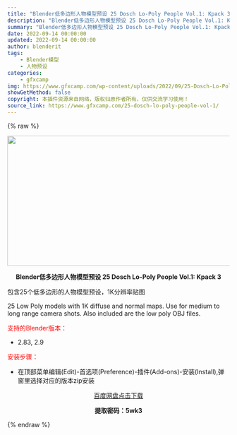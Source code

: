 ```yaml
---
title: "Blender低多边形人物模型预设 25 Dosch Lo-Poly People Vol.1: Kpack 3"
description: "Blender低多边形人物模型预设 25 Dosch Lo-Poly People Vol.1: Kpack 3 包含25个低多边形的人物模型预设，1K分辨率贴图 25 Low Poly models..."
summary: "Blender低多边形人物模型预设 25 Dosch Lo-Poly People Vol.1: Kpack 3 包含25个低多边形的人物模型预设，1K分辨率贴图 25 Low Poly models..."
date: 2022-09-14 00:00:00
updated: 2022-09-14 00:00:00
author: blenderit
tags: 
    - Blender模型
    - 人物预设
categories:
    - gfxcamp
img: https://www.gfxcamp.com/wp-content/uploads/2022/09/25-Dosch-Lo-Poly-People-Vol.1-Kpack-3.jpg
showGetMethod: false
copyright: 本插件资源来自网络，版权归原作者所有，仅供交流学习使用！
source_link: https://www.gfxcamp.com/25-dosch-lo-poly-people-vol-1/
---
```


{% raw %}
<div><p><img decoding="async" class="aligncenter size-full wp-image-106892" src="https://www.gfxcamp.com/wp-content/uploads/2022/09/25-Dosch-Lo-Poly-People-Vol.1-Kpack-3.jpg" data-src="https://www.gfxcamp.com/wp-content/uploads/2022/09/25-Dosch-Lo-Poly-People-Vol.1-Kpack-3.jpg" alt="" width="590" height="295" data-srcset="https://www.gfxcamp.com/wp-content/uploads/2022/09/25-Dosch-Lo-Poly-People-Vol.1-Kpack-3.jpg 590w, https://www.gfxcamp.com/wp-content/uploads/2022/09/25-Dosch-Lo-Poly-People-Vol.1-Kpack-3-150x75.jpg 150w" data-sizes="(max-width: 590px) 100vw, 590px"></p><p style="text-align: center;"><strong>Blender低多边形人物模型预设 25 Dosch Lo-Poly People Vol.1: Kpack 3</strong></p><p>包含25个低多边形的人物模型预设，1K分辨率贴图</p><p>25 Low Poly models with 1K diffuse and normal maps. Use for medium to long range camera shots. Also included are the low poly OBJ files.</p><p style="text-align: left;"><span style="color: #ff0000;">支持的Blender版本：</span></p><ul>
<li style="text-align: left;">2.83, 2.9</li>
</ul><p style="text-align: left;"><span style="color: #ff0000;">安装步骤：</span></p><ul>
<li>在顶部菜单编辑(Edit)-首选项(Preference)-插件(Add-ons)-安装(Install),弹窗里选择对应的版本zip安装</li>
</ul><p style="text-align: center;"><a class="maxbutton-3 maxbutton maxbutton-baidu" target="_blank" rel="noopener" href="https://pan.baidu.com/s/1M71vf8HyiRawIo_uHL6Xbw?pwd=5wk3"><span class="mb-text">百度网盘点击下载</span></a></p><p style="text-align: center;"><strong>提取密码：5wk3</strong></p></div>
<div style="display: none">gfxcamp</div>
{% endraw %}